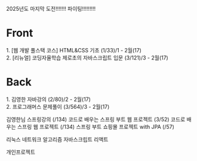 2025년도 마지막 도전!!!!!!!  파이팅!!!!!!!!!

<h1>Front</h1>
1. [웹 개발 풀스택 코스] HTML&CSS 기초 (1/33)/1 - 2월(17) <br>
2. [리뉴얼] 코딩자율학습 제로초의 자바스크립트 입문 (3/121)/3 - 2월(17)
</hr>

<h1>Back</h1>
1. 김영한 자바강의 (2/80)/2 - 2월(17) <br>   
2. 프로그래머스 문제풀이 (3/564)/3 - 2월(17)



김영한님 스프링강의 (/134) 
코드로 배우는 스프링 부트 웹 프로젝트 (3/52) 
코드로 배우는 스프링 웹 프로젝트 (/134)
스프링 부트 쇼핑몰 프로젝트 with JPA (/57)

리눅스
네트워크
알고리즘
자바스크립트
리액트

개인프로젝트
